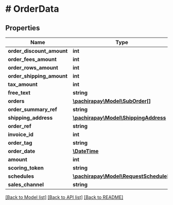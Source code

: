 # # OrderData

## Properties

Name | Type | Description | Notes
------------ | ------------- | ------------- | -------------
**order_discount_amount** | **int** |  | [optional] 
**order_fees_amount** | **int** |  | [optional] 
**order_rows_amount** | **int** |  | [optional] 
**order_shipping_amount** | **int** |  | [optional] 
**tax_amount** | **int** |  | [optional] 
**free_text** | **string** |  | [optional] 
**orders** | [**\pachirapay\Model\SubOrder[]**](SubOrder.md) |  | [optional] 
**order_summary_ref** | **string** |  | 
**shipping_address** | [**\pachirapay\Model\ShippingAddress**](ShippingAddress.md) |  | [optional] 
**order_ref** | **string** |  | 
**invoice_id** | **int** |  | [optional] 
**order_tag** | **string** |  | [optional] 
**order_date** | [**\DateTime**](\DateTime.md) |  | [optional] 
**amount** | **int** |  | 
**scoring_token** | **string** |  | [optional] 
**schedules** | [**\pachirapay\Model\RequestSchedule[]**](RequestSchedule.md) |  | [optional] 
**sales_channel** | **string** |  | [optional] 

[[Back to Model list]](../../README.md#documentation-for-models) [[Back to API list]](../../README.md#documentation-for-api-endpoints) [[Back to README]](../../README.md)


